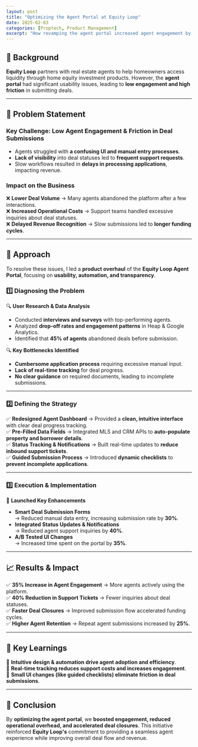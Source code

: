 ```yaml
---
layout: post
title: "Optimizing the Agent Portal at Equity Loop"
date: 2025-02-03
categories: [Proptech, Product Management]
excerpt: "How revamping the agent portal increased agent engagement by 35%, reduced support tickets by 40%, and accelerated deal closures."
---
```


## 📌 Background
**Equity Loop** partners with real estate agents to help homeowners access liquidity through home equity investment products. However, the **agent portal** had significant usability issues, leading to **low engagement and high friction** in submitting deals.

---

## 🚨 Problem Statement
### **Key Challenge: Low Agent Engagement & Friction in Deal Submissions**
- Agents struggled with **a confusing UI and manual entry processes**.  
- **Lack of visibility** into deal statuses led to **frequent support requests**.  
- Slow workflows resulted in **delays in processing applications**, impacting revenue.  

### **Impact on the Business**
❌ **Lower Deal Volume** → Many agents abandoned the platform after a few interactions.  
❌ **Increased Operational Costs** → Support teams handled excessive inquiries about deal statuses.  
❌ **Delayed Revenue Recognition** → Slow submissions led to **longer funding cycles**.  

---

## 🚀 Approach
To resolve these issues, I led a **product overhaul** of the **Equity Loop Agent Portal**, focusing on **usability, automation, and transparency**.

### **1️⃣ Diagnosing the Problem**
🔍 **User Research & Data Analysis**  
- Conducted **interviews and surveys** with top-performing agents.  
- Analyzed **drop-off rates and engagement patterns** in Heap & Google Analytics.  
- Identified that **45% of agents** abandoned deals before submission.

🔍 **Key Bottlenecks Identified**
- **Cumbersome application process** requiring excessive manual input.  
- **Lack of real-time tracking** for deal progress.  
- **No clear guidance** on required documents, leading to incomplete submissions.

---

### **2️⃣ Defining the Strategy**
✅ **Redesigned Agent Dashboard** → Provided a **clean, intuitive interface** with clear deal progress tracking.  
✅ **Pre-Filled Data Fields** → Integrated MLS and CRM APIs to **auto-populate property and borrower details**.  
✅ **Status Tracking & Notifications** → Built real-time updates to **reduce inbound support tickets**.  
✅ **Guided Submission Process** → Introduced **dynamic checklists** to **prevent incomplete applications**.  

---

### **3️⃣ Execution & Implementation**
🚀 **Launched Key Enhancements**
- **Smart Deal Submission Forms**  
  → Reduced manual data entry, increasing submission rate by **30%**.  
- **Integrated Status Updates & Notifications**  
  → Reduced agent support inquiries by **40%**.  
- **A/B Tested UI Changes**  
  → Increased time spent on the portal by **35%**.  

---

## 📈 Results & Impact
✅ **35% Increase in Agent Engagement** → More agents actively using the platform.  
✅ **40% Reduction in Support Tickets** → Fewer inquiries about deal statuses.  
✅ **Faster Deal Closures** → Improved submission flow accelerated funding cycles.  
✅ **Higher Agent Retention** → Repeat agent submissions increased by **25%**.  

---

## 📌 Key Learnings
📌 **Intuitive design & automation drive agent adoption and efficiency**.  
📌 **Real-time tracking reduces support costs and increases engagement**.  
📌 **Small UI changes (like guided checklists) eliminate friction in deal submissions**.  

---

## 🔗 Conclusion
By **optimizing the agent portal**, we **boosted engagement, reduced operational overhead, and accelerated deal closures**. This initiative reinforced **Equity Loop's** commitment to providing a seamless agent experience while improving overall deal flow and revenue.

